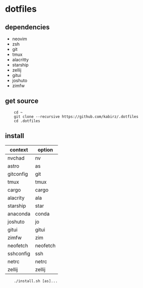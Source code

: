 # dotfiles

## dependencies

- neovim
- zsh
- git
- tmux
- alacritty
- starship
- zellij
- gitui
- joshuto
- zimfw

## get source

```shell
    cd ~
    git clone --recursive https://github.com/kabirz/.dotfiles
    cd .dotfiles
```

## install

|  context  |  option  |
|  -------  |  ------  |
| nvchad    |   nv     |
| astro     |   as     |
| gitconfig |   git    |
| tmux      |   tmux   |
| cargo     |   cargo  |
| alacrity  |   ala    |
| starship  |   star   |
| anaconda  |   conda  |
| joshuto   |   jo     |
| gitui     |   gitui  |
| zimfw     |   zim    |
| neofetch  | neofetch |
| sshconfig |   ssh    |
| netrc     |   netrc  |
| zellij    |  zellij  |

```shell
    ./install.sh [as]...
```
